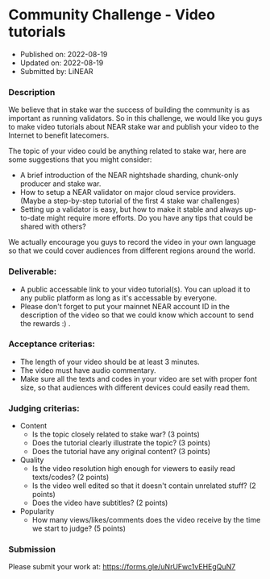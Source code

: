 # Community Challenge - Video tutorials
* Published on: 2022-08-19
* Updated on: 2022-08-19
* Submitted by: LiNEAR

### Description
We believe that in stake war the success of building the community is as important as running validators. So in this challenge, we would like you guys to make video tutorials about NEAR stake war and publish your video to the Internet to benefit latecomers.      

The topic of your video could be anything related to stake war, here are some suggestions that you might consider:
- A brief introduction of the NEAR nightshade sharding, chunk-only producer and stake war.
- How to setup a NEAR validator on major cloud service providers. (Maybe a step-by-step tutorial of the first 4 stake war challenges)
- Setting up a validator is easy, but how to make it stable and always up-to-date might require more efforts. Do you have any tips that could be shared with others?

We actually encourage you guys to record the video in your own language so that we could cover audiences from different regions around the world.

### Deliverable:
- A public accessable link to your video tutorial(s). You can upload it to any public platform as long as it's accessable by everyone.
- Please don't forget to put your mainnet NEAR account ID in the description of the video so that we could know which account to send the rewards :) .

### Acceptance criterias:
- The length of your video should be at least 3 minutes.
- The video must have audio commentary.
- Make sure all the texts and codes in your video are set with proper font size, so that audiences with different devices could easily read them.

### Judging criterias:
- Content
  - Is the topic closely related to stake war? (3 points)
  - Does the tutorial clearly illustrate the topic? (3 points)
  - Does the tutorial have any original content? (3 points)
- Quality
  - Is the video resolution high enough for viewers to easily read texts/codes? (2 points)
  - Is the video well edited so that it doesn't contain unrelated stuff? (2 points)
  - Does the video have subtitles? (2 points)
- Popularity
  - How many views/likes/comments does the video receive by the time we start to judge? (5 points)
 
### Submission
Please submit your work at: https://forms.gle/uNrUFwc1vEHEgQuN7
